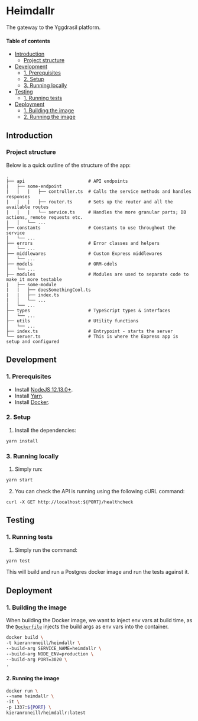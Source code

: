 # Heimdallr

The gateway to the Yggdrasil platform.

#### Table of contents

* [Introduction](#introduction)
    * [Project structure](#project-structure)
* [Development](#development)
    * [1. Prerequisites](#1-prerequisites)
    * [2. Setup](#2-setup)
    * [3. Running locally](#3-running-locally)
* [Testing](#testing)
    * [1. Running tests](#1-running-tests)
* [Deployment](#deployment)
    * [1. Building the image](#1-building-the-image)
    * [2. Running the image](#2-running-the-image)

## Introduction

### Project structure

Below is a quick outline of the structure of the app:

```text
.
├── api                        # API endpoints
|   ├── some-endpoint
|   |   |   ├── controller.ts  # Calls the service methods and handles responses
|   |   |   ├── router.ts      # Sets up the router and all the available routes
|   |   |   └── service.ts     # Handles the more granular parts; DB actions, remote requests etc.
|   │   └── ...
├── constants                  # Constants to use throughout the service
│   └── ...
├── errors                     # Error classes and helpers
│   └── ...
├── middlewares                # Custom Express middlewares
│   └── ...
├── models                     # ORM-odels
│   └── ...
├── modules                    # Modules are used to separate code to make it more testable
|   ├── some-module
|   |   ├── doesSomethingCool.ts
|   |   ├── index.ts
|   │   └── ...
│   └── ...
├── types                      # TypeScript types & interfaces
│   └── ...
├── utils                      # Utility functions
│   └── ...
├── index.ts                   # Entrypoint - starts the server
└── server.ts                  # This is where the Express app is setup and configured
```

## Development

### 1. Prerequisites

* Install [NodeJS 12.13.0+](https://nodejs.org/en/download/).
* Install [Yarn](https://yarnpkg.com/).
* Install [Docker](https://docs.docker.com/get-docker/).

### 2. Setup

1. Install the dependencies:
```bash
yarn install
```

### 3. Running locally

1. Simply run:
```bash
yarn start
```

2. You can check the API is running using the following cURL command:
```shell script
curl -X GET http://localhost:${PORT}/healthcheck
```

## Testing

### 1. Running tests

1. Simply run the command:
```bash
yarn test
```
This will build and run a Postgres docker image and run the tests against it.

## Deployment

### 1. Building the image

When building the Docker image, we want to inject env vars at build time, as the [`Dockerfile`](./Dockerfile) injects the build args as env vars into the container.
```bash
docker build \
-t kieranroneill/heimdallr \
--build-arg SERVICE_NAME=heimdallr \
--build-arg NODE_ENV=production \
--build-arg PORT=3020 \
.
```

#### 2. Running the image

```bash
docker run \
--name heimdallr \
-it \
-p 1337:${PORT} \
kieranroneill/heimdallr:latest
```
